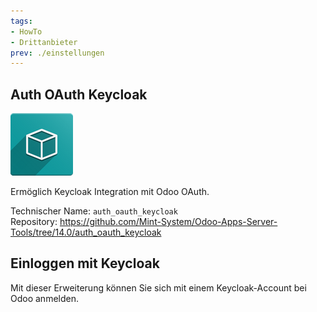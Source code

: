 ```yaml
---
tags:
- HowTo
- Drittanbieter
prev: ./einstellungen
---
```

## Auth OAuth Keycloak
![icon_oms_box](assets/icon_oms_box.png)

Ermöglich Keycloak Integration mit Odoo OAuth. 

Technischer Name: `auth_oauth_keycloak`\
Repository: <https://github.com/Mint-System/Odoo-Apps-Server-Tools/tree/14.0/auth_oauth_keycloak>

## Einloggen mit Keycloak

Mit dieser Erweiterung können Sie sich mit einem Keycloak-Account bei Odoo anmelden.